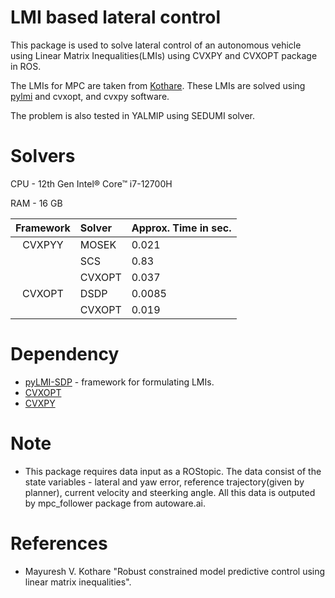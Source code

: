 # LMI based lateral control #
This package is used to solve lateral control of an autonomous vehicle using Linear Matrix Inequalities(LMIs) using CVXPY and CVXOPT package in ROS.

The LMIs for MPC are taken from [Kothare](https://www.sciencedirect.com/science/article/abs/pii/0005109896000635). These LMIs are solved using [pylmi](https://pypi.org/project/PyLMI-SDP/) and cvxopt, and cvxpy software.

The problem is also tested in YALMIP using SEDUMI solver.

# Solvers
CPU - 12th Gen Intel® Core™ i7-12700H

RAM - 16 GB

| Framework | Solver       | Approx. Time in sec.        |
|    :---:     | :----------      | :------------       |
|  CVXPYY        | MOSEK | 0.021 |
|            | SCS| 0.83   |
|            | CVXOPT | 0.037   |
|  CVXOPT        | DSDP | 0.0085 |
|            | CVXOPT | 0.019   |

# Dependency
- [pyLMI-SDP](https://pypi.org/project/PyLMI-SDP/) - framework for formulating LMIs.
- [CVXOPT](http://cvxopt.org/)
- [CVXPY](https://www.cvxpy.org/)

# Note
- This package requires data input as a ROStopic. The data consist of the state variables - lateral and yaw error, reference trajectory(given by planner), current velocity and steerking angle. All this data is outputed by mpc_follower package from autoware.ai.

# References
- Mayuresh V. Kothare "Robust constrained model predictive control using linear matrix inequalities".
